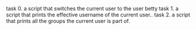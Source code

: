 task 0. a script that switches the current user to the user betty
task 1. a script that prints the effective username of the current user..
task 2. a script that prints all the groups the current user is part of.
